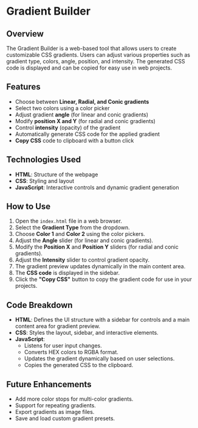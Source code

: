 # Gradient Builder

## Overview
The Gradient Builder is a web-based tool that allows users to create customizable CSS gradients. Users can adjust various properties such as gradient type, colors, angle, position, and intensity. The generated CSS code is displayed and can be copied for easy use in web projects.

## Features
- Choose between **Linear, Radial, and Conic gradients**
- Select two colors using a color picker
- Adjust gradient **angle** (for linear and conic gradients)
- Modify **position X and Y** (for radial and conic gradients)
- Control **intensity** (opacity) of the gradient
- Automatically generate CSS code for the applied gradient
- **Copy CSS** code to clipboard with a button click

## Technologies Used
- **HTML**: Structure of the webpage
- **CSS**: Styling and layout
- **JavaScript**: Interactive controls and dynamic gradient generation

## How to Use
1. Open the `index.html` file in a web browser.
2. Select the **Gradient Type** from the dropdown.
3. Choose **Color 1** and **Color 2** using the color pickers.
4. Adjust the **Angle** slider (for linear and conic gradients).
5. Modify the **Position X** and **Position Y** sliders (for radial and conic gradients).
6. Adjust the **Intensity** slider to control gradient opacity.
7. The gradient preview updates dynamically in the main content area.
8. The **CSS code** is displayed in the sidebar.
9. Click the **"Copy CSS"** button to copy the gradient code for use in your projects.

## Code Breakdown
- **HTML**: Defines the UI structure with a sidebar for controls and a main content area for gradient preview.
- **CSS**: Styles the layout, sidebar, and interactive elements.
- **JavaScript**:
  - Listens for user input changes.
  - Converts HEX colors to RGBA format.
  - Updates the gradient dynamically based on user selections.
  - Copies the generated CSS to the clipboard.

## Future Enhancements
- Add more color stops for multi-color gradients.
- Support for repeating gradients.
- Export gradients as image files.
- Save and load custom gradient presets.



